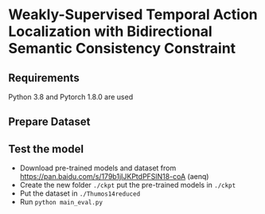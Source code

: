 # Weakly-Supervised Temporal Action Localization with Bidirectional Semantic Consistency Constraint

## Requirements
Python 3.8 and Pytorch 1.8.0 are used

## Prepare Dataset

## Test the model
* Download  pre-trained models and dataset from https://pan.baidu.com/s/179b1jIJKPtdPFSlN18-coA (aenq)
* Create the new folder ```./ckpt``` put the pre-trained models in ```./ckpt```
* Put the dataset in ```./Thumos14reduced```
* Run ```python main_eval.py ```
